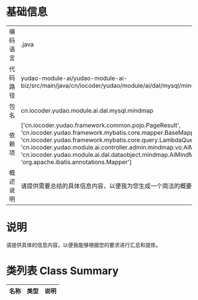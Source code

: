# 基础信息

|      |      |
|------|------|
| 编码语言 | .java |
| 代码路径 | yudao-module-ai/yudao-module-ai-biz/src/main/java/cn/iocoder/yudao/module/ai/dal/mysql/mindmap/AiMindMapMapper.java |
| 包名 | cn.iocoder.yudao.module.ai.dal.mysql.mindmap |
| 依赖项 | ['cn.iocoder.yudao.framework.common.pojo.PageResult', 'cn.iocoder.yudao.framework.mybatis.core.mapper.BaseMapperX', 'cn.iocoder.yudao.framework.mybatis.core.query.LambdaQueryWrapperX', 'cn.iocoder.yudao.module.ai.controller.admin.mindmap.vo.AiMindMapPageReqVO', 'cn.iocoder.yudao.module.ai.dal.dataobject.mindmap.AiMindMapDO', 'org.apache.ibatis.annotations.Mapper'] |
| 概述说明 | 请提供需要总结的具体信息内容，以便我为您生成一个简洁的概要说明。 |

# 说明

请提供具体的信息内容，以便我能够根据您的要求进行汇总和提炼。

# 类列表 Class Summary

| 名称   | 类型  | 说明 |
|-------|------|-------------|




